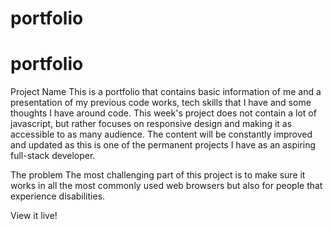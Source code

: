 # portfolio

# portfolio
Project Name
This is a portfolio that contains basic information of me and a presentation of my previous code works, tech skills that I have and some thoughts I have around code. This week's project does not contain a lot of javascript, but rather focuses on responsive design and making it as accessible to as many audience. The content will be constantly improved and updated as this is one of the permanent projects I have as an aspiring full-stack developer.

The problem
 The most challenging part of this project is to make sure it works in all the most commonly used web browsers but also for people that experience disabilities.

View it live!

